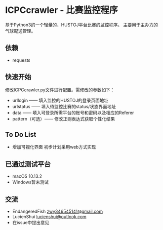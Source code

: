# ICPCcrawler - 比赛监控程序
基于Python3的一个轻量的，HUSTOJ平台比赛的监控程序。
主要用于主办方的气球配送管理。
## 依赖
* requests
## 快速开始
修改ICPCcrawler.py文件进行配置。需修改的参数如下：
* urllogin —— 填入监控的HUSTOJ的登录页面地址
* urlstatus —— 填入待监控比赛的status/状态界面地址
* data —— 填入可登录所需平台的账号和密码以及相应的Referer
* pattern（可选）—— 修改正则表达式获取个性化结果
## To Do List
* 增加可视化界面 初步计划采用web方式实现
## 已通过测试平台
* macOS 10.13.2
* Windows暂未测试
## 交流
* EndangeredFish <zwy346545141@gmail.com>
* LucienShui <lucienshui@outlook.com>
* 在issue中提出意见
